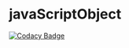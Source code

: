 # javaScriptObject

[![Codacy Badge](https://api.codacy.com/project/badge/Grade/4dcc9842b6554eb983e35e26d5029eb1)](https://app.codacy.com/app/cav/javaScriptObject?utm_source=github.com&utm_medium=referral&utm_content=chloeavoustin/javaScriptObject&utm_campaign=badger)